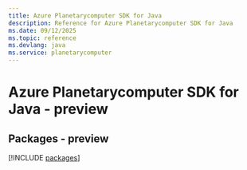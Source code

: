```yaml
---
title: Azure Planetarycomputer SDK for Java
description: Reference for Azure Planetarycomputer SDK for Java
ms.date: 09/12/2025
ms.topic: reference
ms.devlang: java
ms.service: planetarycomputer
---
```

# Azure Planetarycomputer SDK for Java - preview
## Packages - preview
[!INCLUDE [packages](planetarycomputer-index.md)]